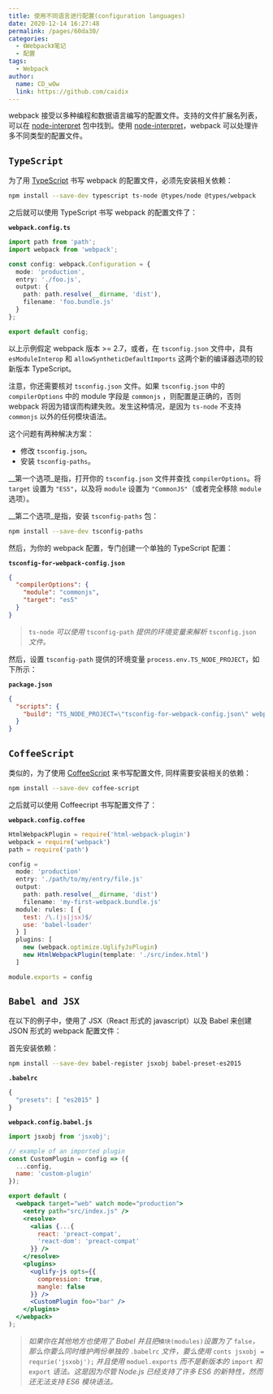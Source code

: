 ```yaml
---
title: 使用不同语言进行配置(configuration languages)
date: 2020-12-14 16:27:48
permalink: /pages/60da30/
categories:
  - 《Webpack》笔记
  - 配置
tags: 
  - Webpack 
author: 
  name: CD_wOw
  link: https://github.com/caidix
---
```


webpack 接受以多种编程和数据语言编写的配置文件。支持的文件扩展名列表，可以在 [node-interpret](https://github.com/js-cli/js-interpret) 包中找到。使用 [node-interpret](https://github.com/js-cli/js-interpret)，webpack 可以处理许多不同类型的配置文件。

## `TypeScript`

为了用 [TypeScript](http://www.typescriptlang.org/) 书写 webpack 的配置文件，必须先安装相关依赖：

```bash
npm install --save-dev typescript ts-node @types/node @types/webpack
```

之后就可以使用 TypeScript 书写 webpack 的配置文件了：

**`webpack.config.ts`**

```typescript
import path from 'path';
import webpack from 'webpack';

const config: webpack.Configuration = {
  mode: 'production',
  entry: './foo.js',
  output: {
    path: path.resolve(__dirname, 'dist'),
    filename: 'foo.bundle.js'
  }
};

export default config;
```

以上示例假定 webpack 版本 >= 2.7，或者，在 `tsconfig.json` 文件中，具有 `esModuleInterop` 和 `allowSyntheticDefaultImports` 这两个新的编译器选项的较新版本 TypeScript。

注意，你还需要核对 `tsconfig.json` 文件。如果 `tsconfig.json` 中的 `compilerOptions` 中的 module 字段是 `commonjs` ，则配置是正确的，否则 webpack 将因为错误而构建失败。发生这种情况，是因为 `ts-node` 不支持 `commonjs` 以外的任何模块语法。

这个问题有两种解决方案：

- 修改 `tsconfig.json`。
- 安装 `tsconfig-paths`。

__第一个选项_是指，打开你的 `tsconfig.json` 文件并查找 `compilerOptions`。将 `target` 设置为 `"ES5"`，以及将 `module` 设置为 `"CommonJS"`（或者完全移除 `module` 选项）。

__第二个选项_是指，安装 `tsconfig-paths` 包：

```bash
npm install --save-dev tsconfig-paths
```

然后，为你的 webpack 配置，专门创建一个单独的 TypeScript 配置：

**`tsconfig-for-webpack-config.json`**

```json
{
  "compilerOptions": {
    "module": "commonjs",
    "target": "es5"
  }
}
```

> `ts-node` *可以使用* `tsconfig-path` *提供的环境变量来解析* `tsconfig.json` *文件。*

然后，设置 `tsconfig-path` 提供的环境变量 `process.env.TS_NODE_PROJECT`，如下所示：

**`package.json`**

```json
{
  "scripts": {
    "build": "TS_NODE_PROJECT=\"tsconfig-for-webpack-config.json\" webpack"
  }
}
```

## `CoffeeScript`

类似的，为了使用 [CoffeeScript](http://coffeescript.org/) 来书写配置文件, 同样需要安装相关的依赖：

```bash
npm install --save-dev coffee-script
```

之后就可以使用 Coffeecript 书写配置文件了：

**`webpack.config.coffee`**

```js
HtmlWebpackPlugin = require('html-webpack-plugin')
webpack = require('webpack')
path = require('path')

config =
  mode: 'production'
  entry: './path/to/my/entry/file.js'
  output:
    path: path.resolve(__dirname, 'dist')
    filename: 'my-first-webpack.bundle.js'
  module: rules: [ {
    test: /\.(js|jsx)$/
    use: 'babel-loader'
  } ]
  plugins: [
    new (webpack.optimize.UglifyJsPlugin)
    new HtmlWebpackPlugin(template: './src/index.html')
  ]

module.exports = config
```

## `Babel and JSX`

在以下的例子中，使用了 JSX（React 形式的 javascript）以及 Babel 来创建 JSON 形式的 webpack 配置文件：

首先安装依赖：

```bash
npm install --save-dev babel-register jsxobj babel-preset-es2015
```

**`.babelrc`**

```js
{
  "presets": [ "es2015" ]
}
```

**`webpack.config.babel.js`**

```jsx
import jsxobj from 'jsxobj';

// example of an imported plugin
const CustomPlugin = config => ({
  ...config,
  name: 'custom-plugin'
});

export default (
  <webpack target="web" watch mode="production">
    <entry path="src/index.js" />
    <resolve>
      <alias {...{
        react: 'preact-compat',
        'react-dom': 'preact-compat'
      }} />
    </resolve>
    <plugins>
      <uglify-js opts={{
        compression: true,
        mangle: false
      }} />
      <CustomPlugin foo="bar" />
    </plugins>
  </webpack>
);
```

> *如果你在其他地方也使用了 Babel 并且把*`模块(modules)`*设置为了* `false`*，那么你要么同时维护两份单独的* `.babelrc` *文件，要么使用* `conts jsxobj = requrie('jsxobj');` *并且使用* `moduel.exports` *而不是新版本的* `import` *和* `export` *语法。这是因为尽管 Node.js 已经支持了许多 ES6 的新特性，然而还无法支持 ES6 模块语法。*